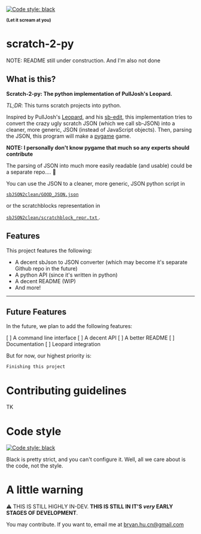 [![Code style: black](https://img.shields.io/badge/code%20style-black-000000.svg)](https://github.com/psf/black)

**<sup>(Let it scream at you)</sup>**

# scratch-2-py

NOTE: README still under construction. And I'm also not done

## What is this?

**Scratch-2-py: The python implementation of PullJosh's Leopard.**

_TL;DR_: This turns scratch projects into python.

Inspired by PullJosh's [Leopard](https://github.com/PullJosh/leopard), and his [sb-edit](https://github.com/PullJosh/sb-edit), this implementation tries to convert the crazy ugly scratch JSON (which we call sb-JSON) into a cleaner, more generic, JSON (instead of JavaScript objects). Then, parsing the JSON, this program will make a [pygame](https://www.pygame.org/news) game.

**NOTE: I personally don't know pygame that much so any experts should contribute**

The parsing of JSON into much more easily readable (and usable) could be a separate repo.... :thinking:

You can use the JSON to a cleaner, more generic, JSON python script in

<u>
  <code>sbJSON2clean/GOOD_JSON.json</code>
</u>

or the scratchblocks representation in

<u>
  <code>sbJSON2clean/scratchblock_repr.txt</code>
</u>.

## Features

This project features the following:

- A decent sbJson to JSON converter (which may become it's separate Github repo in the future)
- A python API (since it's written in python)
- A decent README (WIP)
- And more!

---

## Future Features

In the future, we plan to add the following features:

[ ] A command line interface
[ ] A decent API
[ ] A better README
[ ] Documentation
[ ] Leopard integration

But for now, our highest priority is:

`Finishing this project`

# Contributing guidelines

TK

# Code style

[![Code style: black](https://img.shields.io/badge/code%20style-black-000000.svg)](https://github.com/psf/black)

Black is pretty strict, and you can't configure it. Well, all we care about is the code, not the style.

# A little warning

:warning: THIS IS STILL HIGHLY IN-DEV. **THIS IS STILL IN IT'S _very_ EARLY STAGES OF DEVELOPMENT**.

You may contribute. If you want to, email me at bryan.hu.cn@gmail.com
